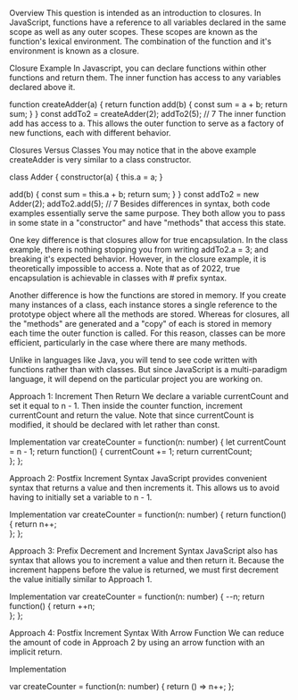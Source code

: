 Overview
This question is intended as an introduction to closures. In JavaScript, functions have a reference to all variables declared in the same scope as well as any outer scopes. These scopes are known as the function's lexical environment. The combination of the function and it's environment is known as a closure.

Closure Example
In Javascript, you can declare functions within other functions and return them. The inner function has access to any variables declared above it.

function createAdder(a) {
  return function add(b) {
    const sum = a + b;
    return sum;
  }
}
const addTo2 = createAdder(2);
addTo2(5); // 7
The inner function add has access to a. This allows the outer function to serve as a factory of new functions, each with different behavior.

Closures Versus Classes
You may notice that in the above example createAdder is very similar to a class constructor.

class Adder {
  constructor(a) {
     this.a = a;
  }

  add(b) {
    const sum = this.a + b;
    return sum;
  }
}
const addTo2 = new Adder(2);
addTo2.add(5); // 7
Besides differences in syntax, both code examples essentially serve the same purpose. They both allow you to pass in some state in a "constructor" and have "methods" that access this state.

One key difference is that closures allow for true encapsulation. In the class example, there is nothing stopping you from writing addTo2.a = 3; and breaking it's expected behavior. However, in the closure example, it is theoretically impossible to access a. Note that as of 2022, true encapsulation is achievable in classes with # prefix syntax.

Another difference is how the functions are stored in memory. If you create many instances of a class, each instance stores a single reference to the prototype object where all the methods are stored. Whereas for closures, all the "methods" are generated and a "copy" of each is stored in memory each time the outer function is called. For this reason, classes can be more efficient, particularly in the case where there are many methods.

Unlike in languages like Java, you will tend to see code written with functions rather than with classes. But since JavaScript is a multi-paradigm language, it will depend on the particular project you are working on.

Approach 1: Increment Then Return
We declare a variable currentCount and set it equal to n - 1. Then inside the counter function, increment currentCount and return the value. Note that since currentCount is modified, it should be declared with let rather than const.

Implementation
var createCounter = function(n: number) {
  let currentCount = n - 1;
  return function() {
    currentCount += 1;
    return currentCount;      
  };
};

Approach 2: Postfix Increment Syntax
JavaScript provides convenient syntax that returns a value and then increments it. This allows us to avoid having to initially set a variable to n - 1.

Implementation
var createCounter = function(n: number) {
  return function() {
    return n++;      
  };
};

Approach 3: Prefix Decrement and Increment Syntax
JavaScript also has syntax that allows you to increment a value and then return it. Because the increment happens before the value is returned, we must first decrement the value initially similar to Approach 1.

Implementation
var createCounter = function(n: number) {
  --n;
  return function() {
    return ++n;      
  };
};

Approach 4: Postfix Increment Syntax With Arrow Function
We can reduce the amount of code in Approach 2 by using an arrow function with an implicit return.

Implementation

var createCounter = function(n: number) {
  return () => n++;
};